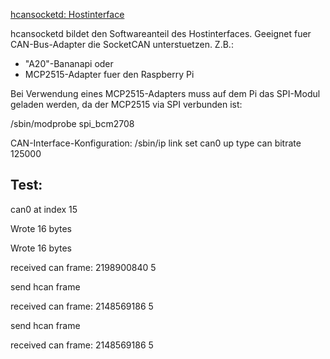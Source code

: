 [hcansocketd: Hostinterface](https://github.com/hcanIngo/openHCAN/wiki/hcanhid)


hcansocketd bildet den Softwareanteil des Hostinterfaces. Geeignet fuer CAN-Bus-Adapter die SocketCAN unterstuetzen. Z.B.:
- "A20"-Bananapi    oder 
- MCP2515-Adapter fuer den Raspberry Pi


Bei Verwendung eines MCP2515-Adapters muss auf dem Pi das SPI-Modul geladen werden, da der MCP2515 via SPI verbunden ist: 

/sbin/modprobe spi_bcm2708

CAN-Interface-Konfiguration:
/sbin/ip link set can0 up type can bitrate 125000






Test:
-----
can0 at index 15

Wrote 16 bytes

Wrote 16 bytes

received can frame: 2198900840 5

send hcan frame

received can frame: 2148569186 5

send hcan frame

received can frame: 2148569186 5
